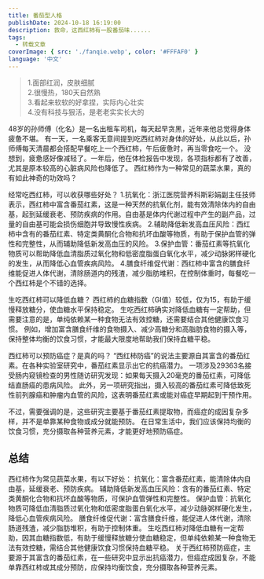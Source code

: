 ```yaml
---
title: 番茄型人格
publishDate: 2024-10-18 16:19:00
description: 救命，这西红柿有一股番茄味......
tags:
  - 转载文章
coverImage: { src: './fanqie.webp', color: '#FFFAF0' }
language: '中文'
---
```


> 1.面部红润，皮肤细腻  
2.很慢热，180天自然熟  
3.看起来软软的好拿捏，实际内心壮实  
4.没有科技与狠活，是老老实实长大的

48岁的孙师傅（化名）是一名出租车司机，每天起早贪黑，近年来他总觉得身体疲惫不堪。
有一天，一名乘客无意间提到吃西红柿对身体的好处，从此以后，孙师傅每天清晨都会搭配早餐吃上一个西红柿，午后疲惫时，再当零食吃一个。
没想到，疲惫感好像减轻了。一年后，他在体检报告中发现，各项指标都有了改善，尤其是原本较高的心脏病风险也降低了。
西红柿作为一种常见的蔬菜水果，真的有如此神奇的功效吗？

经常吃西红柿，可以收获哪些好处？
1.抗氧化：浙江医院营养科斯彩娟副主任技师表示，西红柿中富含番茄红素，这是一种天然的抗氧化剂，能有效清除体内的自由基，起到延缓衰老、预防疾病的作用。自由基是体内代谢过程中产生的副产品，过量的自由基可能会损伤细胞并导致慢性疾病。
2.辅助降低新发高血压风险：西红柿中含有的番茄红素、特定类黄酮化合物和抗坏血酸等物质，有助于保护血管的弹性和完整性，从而辅助降低新发高血压的风险。
3.保护血管：番茄红素等抗氧化物质可以帮助降低血清脂质过氧化物和低密度脂蛋白氧化水平，减少动脉粥样硬化的发生，从而降低心血管疾病风险。
4.膳食纤维促代谢：西红柿中富含的膳食纤维能促进人体代谢，清除肠道内的残渣，减少脂肪堆积，在控制体重时，每餐吃一个西红柿是个不错的选择。

生吃西红柿可以降低血糖？
西红柿的血糖指数（GI值）较低，仅为15，有助于缓慢释放糖分，使血糖水平保持稳定。
生吃西红柿确实对降低血糖有一定帮助，但需要注意的是，单纯依赖某一种食物无法有效控糖，还需要结合其他健康饮食习惯。
例如，增加富含膳食纤维的食物摄入、减少高糖分和高脂肪食物的摄入等，保持整体均衡的饮食习惯，才能最大限度地帮助我们保持血糖平稳。

西红柿可以预防癌症？是真的吗？
“西红柿防癌”的说法主要源自其富含的番茄红素。在各种实验室研究中，番茄红素显示出它的抗癌潜力。
一项涉及29363名接受肠内窥镜检查的男性随访研究发现：如果每天摄入20毫克的番茄红素，可降低结直肠癌的患病风险。
此外，另一项研究指出，摄入较高的番茄红素可降低致死性前列腺癌和肿瘤内血管的风险，这表明番茄红素或能对癌症早期起到干预作用。

不过，需要强调的是，这些研究主要基于番茄红素提取物，而癌症的成因复杂多样，并不是单靠某种食物或成分就能预防。
在日常生活中，我们应该保持均衡的饮食习惯，充分摄取各种营养元素，才能更好地预防癌症。

## 总结
西红柿作为常见蔬菜水果，有以下好处：
抗氧化：富含番茄红素，能清除体内自由基，延缓衰老、预防疾病。
辅助降低新发高血压风险：含有的番茄红素、特定类黄酮化合物和抗坏血酸等物质，可保护血管弹性和完整性。
保护血管：抗氧化物质可降低血清脂质过氧化物和低密度脂蛋白氧化水平，减少动脉粥样硬化发生，降低心血管疾病风险。
膳食纤维促代谢：富含膳食纤维，能促进人体代谢，清除肠道残渣，减少脂肪堆积，有助于控制体重。
生吃西红柿对降低血糖有一定帮助，因其血糖指数低，有助于缓慢释放糖分使血糖稳定，但单纯依赖某一种食物无法有效控糖，需结合其他健康饮食习惯保持血糖平稳。
关于西红柿预防癌症，主要源于其富含的番茄红素，在一些研究中显示出抗癌潜力，但癌症成因复杂，不能单靠西红柿或其成分预防，应保持均衡饮食，充分摄取各种营养元素。